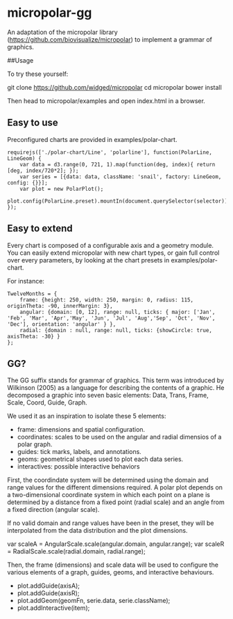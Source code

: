 # micropolar-gg

An adaptation of the micropolar library (https://github.com/biovisualize/micropolar) to implement a grammar of graphics.

##Usage

To try these yourself:

git clone https://github.com/widged/micropolar
cd micropolar
bower install

Then head to micropolar/examples and open index.html in a browser.

## Easy to use

Preconfigured charts are provided in examples/polar-chart. 

    requirejs(['./polar-chart/Line', 'polarline'], function(PolarLine, LineGeom) {
        var data = d3.range(0, 721, 1).map(function(deg, index){ return [deg, index/720*2]; });
        var series = [{data: data, className: 'snail', factory: LineGeom, config: {}}];
        var plot = new PolarPlot();
        plot.config(PolarLine.preset).mountIn(document.querySelector(selector)).series(series);
    });

## Easy to extend

Every chart is composed of a configurable axis and a geometry module. You can easily extend micropolar with new chart types, or gain full control over every parameters, by looking at the chart presets in examples/polar-chart. 

For instance:

    TwelveMonths = {
        frame: {height: 250, width: 250, margin: 0, radius: 115, originTheta: -90, innerMargin: 3},
        angular: {domain: [0, 12], range: null, ticks: { major: ['Jan', 'Feb', 'Mar', 'Apr','May', 'Jun', 'Jul', 'Aug','Sep', 'Oct', 'Nov', 'Dec'], orientation: 'angular' } },
        radial: {domain : null, range: null, ticks: {showCircle: true, axisTheta: -30} }
    };


## GG?

The GG suffix stands for grammar of graphics. This term was introduced by Wilkinson (2005) as a language for
describing the contents of a graphic. He decomposed a graphic into seven basic elements: Data, Trans, Frame, Scale, Coord, Guide, Graph. 

We used it as an inspiration to isolate these 5 elements:

  * frame: dimensions and spatial configuration. 
  * coordinates: scales to be used on the angular and radial dimensios of a polar graph. 
  * guides: tick marks, labels, and annotations.
  * geoms: geometrical shapes used to plot each data series. 
  * interactives: possible interactive behaviors

First, the coordindate system will be determined using the domain and range values for the different dimensions required. A polar plot depends on a two-dimensional coordinate system in which each point on a plane is determined by a distance from a fixed point (radial scale) and an angle from a fixed direction (angular scale).

If no valid domain and range values have been in the preset, they will be interpolated from the data distribution and the plot dimensions.  

  var scaleA  = AngularScale.scale(angular.domain, angular.range);
  var scaleR  = RadialScale.scale(radial.domain, radial.range);

Then, the frame (dimensions) and scale data will be used to configure the various elements of a graph, guides, geoms, and interactive behaviours. 

  * plot.addGuide(axisA);
  * plot.addGuide(axisR);
  * plot.addGeom(geomFn, serie.data, serie.className);
  * plot.addInteractive(item);


